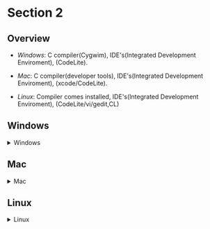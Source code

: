 # Section 2

## Overview 

- *Windows*: C compiler(Cygwim), IDE's(Integrated Development Enviroment),
  (CodeLite).

- *Mac*: C compiler(developer tools), IDE's(Integrated Development Enviroment),
  (xcode/CodeLite).

- *Linux*: Compiler comes installed, IDE's(Integrated Development Enviroment),
  (CodeLite/vi/gedit,CL)

## Windows
<details>
<summary>Windows</summary>

### Installing the C compiler

    - Need to install GNU gcc compiler, gdb debugger from cygwin.com.

    - Cygwin.com/install.html -> Install the set up -> Double click the .exe -> 
    Next to all.

    - In the .exe after the install, select gcc-core, gdb and make -> Next twice 
    -> Choose -> Finish.

    - File explorer -> Locate the C:cygwin\bin -> Copy path -> Search System -> 
    Enviroment variables -> System variables -> Path -> New -> Copy path -> 
    Ok twice -> Open command promt -> Cygcheck -c cygwin -> If no problems ->
    gcc --version.

### Installing CodeLite

> [!IMPORTANT]
> cygwin already installed

    - Codelite.org -> Download -> Next page -> Choose the preferred version -> 
    Right click -> Properties -> Unblock -> Ok -> Double click codelite -> 
    Next to all -> Install.

### Configuring CodeLite

> [!IMPORTANT]
> cygwin and CodeLite installed 
> Don't use spaces or special char

    - Click CodeLite -> Next -> C/C++ Development -> Next -> Scan -> 
    If not located -> Next -> Choose the color -> Next -> Choose -> Finish.

    - On CodeLite Settings -> Build settings -> Click the + -> Search for cygwin 
    -> Select it -> Name it -> Tools -> C compiler, Linker, SOL .exe
    must be setted as gcc.exe -> Assembler name must be as.exr -> Archive 
    must be setted as ar.exe -> Other are ok -> Apply -> Ok.

    - To create a project -> New -> C++ -> Choose path with no special char ->
    -> Give it a name -> Check Create a workspace -> OK -> Select workspace -> 
    Right click -> New project -> Name it -> Create on own folder -> Category:
    Console -> Type: Simple executable(gcc), Compiler: cygwin, debbuger: GNU gdb
    debbuger, Build System: CodeLite Makefile Generator - UNIX -> OK.

    - To build run a file -> Save file -> Select the wrench -> Compiler ->
    C compiler options -> ... -> Enable C99 features -> OK -> Linker -> Linker 
    options -> ... -> Static linking -> OK -> Apply -> OK -> Build -> Build 
    Project -> Build -> Run -> Execute.  
</details>

## Mac
<details> 
<summary>Mac</summary>

### Installing the C compiler

    - To check if the Xcode is installed -> Double click finder -> Applications ->
    search for it -> if not just install it in the App Store -> App store -> 
    Develop -> Xcode.

    - To install development tools -> gcc --version to see if they are instelled ->
    If not a box will pop up -> Install -> Done -> gcc --version.

### Installing CodeLite on Mac

    - CodeLite.org -> Download -> Donate or not -> App Bundle for OSX -> 
    Double click the archive -> Drag the CodeLite into applications -> 
    when trying to open if a problem show -> System preferences -> Security &
    Privacy -> General -> Open Anyway - Open again.

### Configuring CodeLite on Mac
> [!IMPORTANT]
> Compiler and CodeLite already installed
> Don't use spaces or special char

    - Open CodeLite -> Cancel -> Help -> Run the setup wizard -> Next -> C/C++ ->
    Scan -> Next -> Choose -> Next -> Choose -> Finish.

    - To se if everything worked Settings build settings -> GCC  -> OK.

    - To create a workspace -> New workspace -> C++ -> OK -> Choose path -> Choose
    name -> Check box is on -> OK.

    - To create a project -> Right click on the created workspace -> New -> 
    New Project -> Chose path and name -> Check box is on -> Category: Console ->
    Type: Simple exevtable (gcc), Compiler: GCC, Debugger: LLDB Debugger, 
    Build System: Default -> OK.

    -> To run a file -> Save the file first -> Right click -> settings ->
    Compiler -> C compiler options -> ... -> Enable all warningd and C99 features
    -> OK -> Build -> Build and Run project.
</details>

## Linux
<details>
<summary>Linux</summary>

### Installing CodeLite on Ubuntu Linux

    - CodeLite.org -> Docs -> Getting started -> Linux -> Copy install the 
    essentials -> Open terminal -> Paste -> Enter -> Enter password -> Type Y ->
    -> Open another terminal -> Type which gcc.

    -> CodeLite.org -> Docs -> Download -> Ubuntu / Debian -> Copy and paste
    on terminal one by one -> Exept sudo apt install codelite.

### Configuring CodeLite on Ubuntu Linux
> [!IMPORTANT]
> Compiler and CodeLite already installed
> Don't use spaces or special char

    - Open CodeLite -> Next -> C/C++ -> Scan -> GCC -> Choose -> Next -> Choose->
    Next.

    -> To create a workspace -> Workspace -> New -> C++ -> OK -> choose path and
    name -> Ok.

    -> To create a project - Right click workspace -> choose path and name -> 
    Category: Console -> Type: Simple exevtable (gcc), Compiler: GCC, 
    Debugger: LLDB Debugger, Build System: Default -> OK.

    -> To run a file -> Save the file first -> Right click -> settings ->
    Compiler -> C compiler options -> ... -> Enable C99 features -> OK -> Linker 
    -> Linker options -> ... -> Static linking -> OK -> Debbuger -> ... ->
    urs -> bin -> gdb -> Apply -> OK -> Right click on project -> Build -> 
    Right click on project -> Run.
</details>


